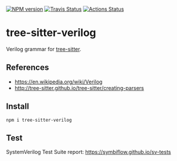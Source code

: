 [![NPM version](https://img.shields.io/npm/v/tree-sitter-verilog.svg)](https://www.npmjs.org/package/tree-sitter-verilog)
[![Travis Status](https://travis-ci.org/tree-sitter/tree-sitter-verilog.svg?branch=master)](https://travis-ci.org/tree-sitter/tree-sitter-verilog)
[![Actions Status](https://github.com/tree-sitter/tree-sitter-verilog/workflows/Tests/badge.svg)](https://github.com/tree-sitter/tree-sitter-verilog/actions)

# tree-sitter-verilog

Verilog grammar for [tree-sitter](https://github.com/tree-sitter/tree-sitter).

## References
  * https://en.wikipedia.org/wiki/Verilog
  * http://tree-sitter.github.io/tree-sitter/creating-parsers

## Install

```
npm i tree-sitter-verilog
```

## Test

SystemVerilog Test Suite report: https://symbiflow.github.io/sv-tests
